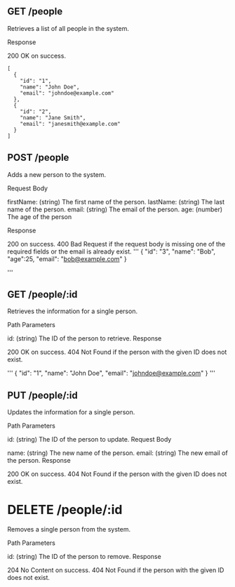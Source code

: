 ## GET /people

Retrieves a list of all people in the system.

Response

200 OK on success.
```
[
  {
    "id": "1",
    "name": "John Doe",
    "email": "johndoe@example.com"
  },
  {
    "id": "2",
    "name": "Jane Smith",
    "email": "janesmith@example.com"
  }
]

```

## POST /people

Adds a new person to the system.

Request Body

firstName: (string) The first name of the person.
lastName: (string) The last name of the person.
email: (string) The email of the person.
age: (number) The age of the person

Response

200 on success.
400 Bad Request if the request body is missing one of the required fields or the email is already exist.
'''
{
    "id": "3",
    "name": "Bob",
    "age":25,
    "email": "bob@example.com"
}

'''


## GET /people/:id

Retrieves the information for a single person.

Path Parameters

id: (string) The ID of the person to retrieve.
Response

200 OK on success.
404 Not Found if the person with the given ID does not exist.

'''
{
    "id": "1",
    "name": "John Doe",
    "email": "johndoe@example.com"
}
'''

## PUT /people/:id

Updates the information for a single person.

Path Parameters

id: (string) The ID of the person to update.
Request Body

name: (string) The new name of the person.
email: (string) The new email of the person.
Response

200 OK on success.
404 Not Found if the person with the given ID does not exist.


# DELETE /people/:id

Removes a single person from the system.

Path Parameters

id: (string) The ID of the person to remove.
Response

204 No Content on success.
404 Not Found if the person with the given ID does not exist.